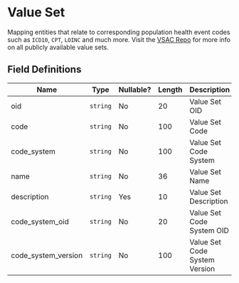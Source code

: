 # Value Set

Mapping entities that relate to corresponding population health event codes such as 
`ICD10`, `CPT`, `LOINC` and much more. Visit the [VSAC Repo](https://vsac.nlm.nih.gov/) for more info 
on all publicly available value sets.

## Field Definitions

| Name | Type | Nullable? | Length | Description | Values |
| --- | --- | --- | --- | --- | --- |
| oid | `string` | No | 20 | Value Set OID |  |
| code | `string` | No | 100 | Value Set Code |  |
| code_system | `string` | No | 100 | Value Set Code System |  |
| name | `string` | No | 36 | Value Set Name |  |
| description | `string` | Yes | 10 | Value Set Description |  |
| code_system_oid | `string` | No | 20 | Value Set Code System OID |  |
| code_system_version | `string` | No | 100 | Value Set Code System Version |  |